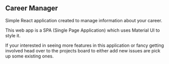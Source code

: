 ## Career Manager
Simple React application created to manage information about your career.

This web app is a SPA (Single Page Application) which uses Material UI to style it.

If your interested in seeing more features in this application or fancy getting involved head over to the projects board to either add new issues are pick up some existing ones.

